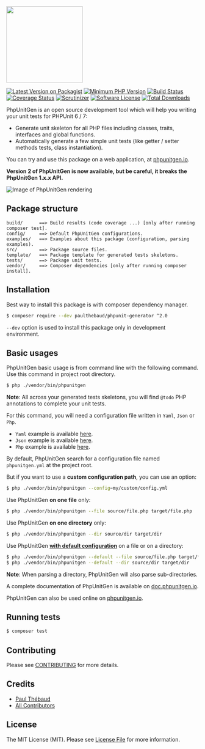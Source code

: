 <img src="https://raw.github.com/paul-thebaud/phpunit-generator-assets/master/logos/logo.svg?sanitize=true" width="200px">

[![Latest Version on Packagist][ico-version]][link-packagist]
[![Minimum PHP Version](https://img.shields.io/badge/php-%3E%3D%207.1-8892BF.svg)](https://php.net/)
[![Build Status][ico-travis]][link-travis]
[![Coverage Status][ico-coveralls]][link-coveralls]
[![Scrutinizer][ico-scrutinizer]][link-scrutinizer]
[![Software License][ico-license]](LICENSE.md)
[![Total Downloads][ico-downloads]][link-downloads]

PhpUnitGen is an open source development tool which will help you writing your unit tests for PHPUnit 6 / 7:

* Generate unit skeleton for all PHP files including classes, traits, interfaces and global functions.
* Automatically generate a few simple unit tests (like getter / setter methods tests, class instantiation).

You can try and use this package on a web application, at [phpunitgen.io](https://phpunitgen.io).

__Version 2 of PhpUnitGen is now available, but be careful, it breaks the PhpUnitGen 1.x.x API.__

![Image of PhpUnitGen rendering](https://raw.github.com/paul-thebaud/phpunit-generator-assets/master/logos/example.png)

## Package structure

```
build/      ==> Build results (code coverage ...) [only after running composer test].
config/     ==> Default PhpUnitGen configurations.
examples/   ==> Examples about this package (configuration, parsing examples).
src/        ==> Package source files.
template/   ==> Package template for generated tests skeletons.
tests/      ==> Package unit tests.
vendor/     ==> Composer dependencies [only after running composer install].
```

## Installation

Best way to install this package is with composer dependency manager.

```bash
$ composer require --dev paulthebaud/phpunit-generator ^2.0
```

`--dev` option is used to install this package only in development environment.

## Basic usages

PhpUnitGen basic usage is from command line with the following command.
Use this command in project root directory.

```bash
$ php ./vendor/bin/phpunitgen
```

__Note__: All across your generated tests skeletons, you will find `@todo` PHP annotations to complete your unit tests.

For this command, you will need a configuration file written in `Yaml`, `Json` or `Php`.

* `Yaml` example is available [here](examples/phpunitgen.config.yml).
* `Json` example is available [here](examples/phpunitgen.config.json).
* `Php` example is available [here](examples/phpunitgen.config.php).

By default, PhpUnitGen search for a configuration file named `phpunitgen.yml` at the project root.

But if you want to use a __custom configuration path__, you can use an option:

```bash
$ php ./vendor/bin/phpunitgen --config=my/custom/config.yml
```

Use PhpUnitGen __on one file__ only:

```bash
$ php ./vendor/bin/phpunitgen --file source/file.php target/file.php
```

Use PhpUnitGen __on one directory__ only:

```bash
$ php ./vendor/bin/phpunitgen --dir source/dir target/dir
```

Use PhpUnitGen [__with default configuration__]() on a file or on a directory:

```bash
$ php ./vendor/bin/phpunitgen --default --file source/file.php target/file.php
$ php ./vendor/bin/phpunitgen --default --dir source/dir target/dir
```

__Note__: When parsing a directory, PhpUnitGen will also parse sub-directories.

A complete documentation of PhpUnitGen is available on [doc.phpunitgen.io](https://doc.phpunitgen.io).

PhpUnitGen can also be used online on [phpunitgen.io](https://phpunitgen.io).

## Running tests

```bash
$ composer test
```

## Contributing

Please see [CONTRIBUTING](CONTRIBUTING.md) for more details.

## Credits

- [Paul Thébaud][link-author]
- [All Contributors][link-contributors]

## License

The MIT License (MIT). Please see [License File](LICENSE.md) for more information.

[ico-version]: https://img.shields.io/packagist/v/paulthebaud/phpunit-generator.svg
[ico-license]: https://img.shields.io/badge/license-MIT-brightgreen.svg
[ico-travis]: https://img.shields.io/travis/paul-thebaud/phpunit-generator/master.svg
[ico-coveralls]: https://img.shields.io/coveralls/paul-thebaud/phpunit-generator/master.svg
[ico-scrutinizer]: https://scrutinizer-ci.com/g/paul-thebaud/phpunit-generator/badges/quality-score.png?b=master
[ico-downloads]: https://img.shields.io/packagist/dt/paulthebaud/phpunit-generator.svg

[link-packagist]: https://packagist.org/packages/paulthebaud/phpunit-generator
[link-travis]: https://travis-ci.org/paul-thebaud/phpunit-generator
[link-coveralls]: https://coveralls.io/github/paul-thebaud/phpunit-generator
[link-scrutinizer]: https://scrutinizer-ci.com/g/paul-thebaud/phpunit-generator/
[link-downloads]: https://packagist.org/packages/paulthebaud/phpunit-generator
[link-author]: https://github.com/paul-thebaud
[link-contributors]: ../../contributors

